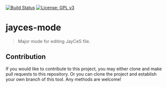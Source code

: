 [![Build Status](https://travis-ci.com/jcs-elpa/jayces-mode.svg?branch=master)](https://travis-ci.com/jcs-elpa/jayces-mode)
[![License: GPL v3](https://img.shields.io/badge/License-GPL%20v3-blue.svg)](https://www.gnu.org/licenses/gpl-3.0)

# jayces-mode
> Major mode for editing JayCeS file.

## Contribution

If you would like to contribute to this project, you may either
clone and make pull requests to this repository. Or you can
clone the project and establish your own branch of this tool.
Any methods are welcome!
